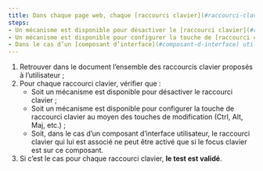 ```yaml
---
title: Dans chaque page web, chaque [raccourci clavier](#raccourci-clavier) n’utilisant qu’une seule touche (lettre minuscule ou majuscule, ponctuation, chiffre ou symbole) vérifie-t-il l’une de ces conditions ?
steps:
- Un mécanisme est disponible pour désactiver le [raccourci clavier](#raccourci-clavier) ;
- Un mécanisme est disponible pour configurer la touche de [raccourci clavier](#raccourci-clavier) au moyen des touches de modification (Ctrl, Alt, Maj, etc) ;
- Dans le cas d’un [composant d’interface](#composant-d-interface) utilisateur, le [raccourci clavier](#raccourci-clavier) qui lui est associé ne peut être activé que si le focus clavier est sur ce composant.
---
```


1. Retrouver dans le document l’ensemble des raccourcis clavier proposés à l’utilisateur ;
2. Pour chaque raccourci clavier, vérifier que :
    * Soit un mécanisme est disponible pour désactiver le raccourci clavier ;
    * Soit un mécanisme est disponible pour configurer la touche de raccourci clavier au moyen des touches de modification (Ctrl, Alt, Maj, etc.) ;
    * Soit, dans le cas d’un composant d’interface utilisateur, le raccourci clavier qui lui est associé ne peut être activé que si le focus clavier est sur ce composant.
3. Si c’est le cas pour chaque raccourci clavier, **le test est validé**.

